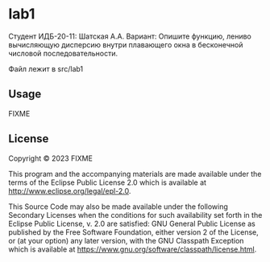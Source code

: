 # lab1

Студент ИДБ-20-11: Шатская А.А. 
Вариант: Опишите функцию, лениво вычисляющую дисперсию внутри плавающего окна в бесконечной числовой последовательности.

Файл лежит в src/lab1

## Usage

FIXME

## License

Copyright © 2023 FIXME

This program and the accompanying materials are made available under the
terms of the Eclipse Public License 2.0 which is available at
http://www.eclipse.org/legal/epl-2.0.

This Source Code may also be made available under the following Secondary
Licenses when the conditions for such availability set forth in the Eclipse
Public License, v. 2.0 are satisfied: GNU General Public License as published by
the Free Software Foundation, either version 2 of the License, or (at your
option) any later version, with the GNU Classpath Exception which is available
at https://www.gnu.org/software/classpath/license.html.
